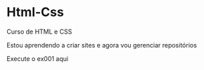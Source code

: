 # Html-Css
Curso de HTML e  CSS

Estou aprendendo a criar sites e agora vou gerenciar repositórios

<a hrefe ="https://isaias920.github.io/Html-Css/exercicios/ex001/index.html">Execute o ex001 aqui </a>